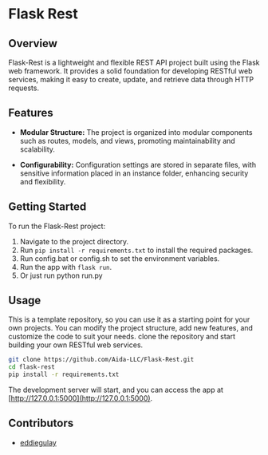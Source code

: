 # Flask Rest

## Overview

Flask-Rest is a lightweight and flexible REST API project built using the Flask web framework. It provides a solid foundation for developing RESTful web services, making it easy to create, update, and retrieve data through HTTP requests.

## Features

- **Modular Structure:** The project is organized into modular components such as routes, models, and views, promoting maintainability and scalability.

- **Configurability:** Configuration settings are stored in separate files, with sensitive information placed in an instance folder, enhancing security and flexibility.

## Getting Started

To run the Flask-Rest project:

1. Navigate to the project directory.
2. Run `pip install -r requirements.txt` to install the required packages.
3. Run config.bat or config.sh to set the environment variables.
4. Run the app with `flask run`.
5. Or just run python run.py

## Usage

This is a template repository, so you can use it as a starting point for your own projects. You can modify the project structure, add new features, and customize the code to suit your needs.
clone the repository and start building your own RESTful web services.

```bash
git clone https://github.com/Aida-LLC/Flask-Rest.git
cd flask-rest
pip install -r requirements.txt
```

The development server will start, and you can access the app at [http://127.0.0.1:5000](http://127.0.0.1:5000).

## Contributors

- [eddiegulay](https://eddiegulay.github.io)
